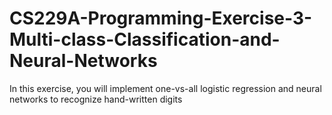 # CS229A-Programming-Exercise-3-Multi-class-Classification-and-Neural-Networks
In this exercise, you will implement one-vs-all logistic regression and neural networks to recognize hand-written digits
